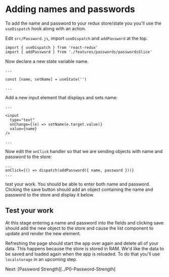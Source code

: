 # Adding names and passwords

To add the name and password to your redux store/state you you'll use the `useDispatch` hook along with an action. 

Edit `src/Password.js`, import `useDispatch` and `addPassword` at the top. 

```JS
import { useDispatch } from 'react-redux'
import { addPassword } from './features/passwords/passwordsSlice'
```

Now declare a new state variable name. 

```JS
...

const [name, setName] = useState('')

...
```

Add a new input element that displays and sets name: 

```JS
...

<input 
  type="text"
  onChange={(e) => setName(e.target.value)}
  value={name}
/>

...
```

Now edit the `onClick` handler so that we are sending objects with name and password to the store: 

```JS
...
onClick={() => dispatch(addPassword({ name, password }))}
...
```

test your work. You should be able to enter both name and password. Clicking the save button should add an object containing the name and password to the store and display it below. 

## Test your work

At this stage entering a name and password into the fields and clicking save should add the new object to the store and cause the list component to update and render the new element. 

Refreshing the page should start the app over again and delete all of your data. This happens because the store is stored in RAM. We'd like the data to be saved and loaded again when the app is reloaded. To do that you'll use `localstorage` in an upcoming step.

Next: [Password Strength][../P0-Password-Strength]
